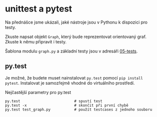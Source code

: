 # unittest a pytest

Na přednášce jsme ukázali, jaké nástroje jsou v Pythonu 
k dispozici pro testy.

Zkuste napsat objekt `Graph`, který bude reprezentovat 
orientovaný graf. Zkuste k němu připravit i testy.

Šablona modulu `graph.py` a základní testy jsou
v adresáři [05-tests][tests_stub].


## py.test

Je možné, že budete muset nainstalovat `py.test` pomocí
`pip install pytest`. Instalovat je samozřejmě vhodné do 
virtuálního prostředí.

Nejčastější parametry pro py.test
```commandline
py.test                         # spustí test
py.test -x                      # skončit při první chybě
py.test test_graph.py           # použít testcases z jednoho souboru 
```

[tests_stub]: https://github.com/VerosK/python-pv248/tree/master/05-tests